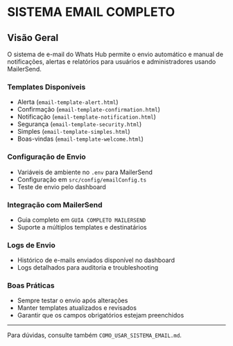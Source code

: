 # SISTEMA EMAIL COMPLETO

## Visão Geral
O sistema de e-mail do Whats Hub permite o envio automático e manual de notificações, alertas e relatórios para usuários e administradores usando MailerSend.

### Templates Disponíveis
- Alerta (`email-template-alert.html`)
- Confirmação (`email-template-confirmation.html`)
- Notificação (`email-template-notification.html`)
- Segurança (`email-template-security.html`)
- Simples (`email-template-simples.html`)
- Boas-vindas (`email-template-welcome.html`)

### Configuração de Envio
- Variáveis de ambiente no `.env` para MailerSend
- Configuração em `src/config/emailConfig.ts`
- Teste de envio pelo dashboard

### Integração com MailerSend
- Guia completo em `GUIA COMPLETO MAILERSEND`
- Suporte a múltiplos templates e destinatários

### Logs de Envio
- Histórico de e-mails enviados disponível no dashboard
- Logs detalhados para auditoria e troubleshooting

### Boas Práticas
- Sempre testar o envio após alterações
- Manter templates atualizados e revisados
- Garantir que os campos obrigatórios estejam preenchidos

---
Para dúvidas, consulte também `COMO_USAR_SISTEMA_EMAIL.md`.
